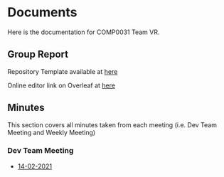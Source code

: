 # Documents

Here is the documentation for COMP0031 Team VR.

## Group Report
Repository Template available at [here](https://github.com/COMP0031VRProject/Group-Report)

Online editor link on Overleaf at [here](https://www.overleaf.com/9417897957jqrbdkpwzxzw)

## Minutes
This section covers all minutes taken from each meeting (i.e. Dev Team Meeting and Weekly Meeting)

### Dev Team Meeting 
* [14-02-2021](./minutes/dev-team-14-02-2021.md)
